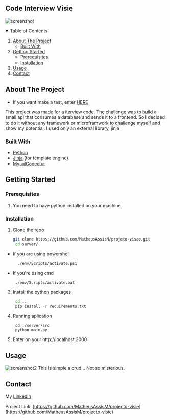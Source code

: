 ## Code Interview Visie
![screenshot](https://user-images.githubusercontent.com/65235458/109810643-8c475600-7c08-11eb-982b-4229b53370d5.png)

<!-- TABLE OF CONTENTS -->
<details open="open">
  <summary>Table of Contents</summary>
  <ol>
    <li>
      <a href="#about-the-project">About The Project</a>
      <ul>
        <li><a href="#built-with">Built With</a></li>
      </ul>
    </li>
    <li>
      <a href="#getting-started">Getting Started</a>
      <ul>
        <li><a href="#prerequisites">Prerequisites</a></li>
        <li><a href="#installation">Installation</a></li>
      </ul>
    </li>
    <li><a href="#usage">Usage</a></li>
    <li><a href="#contact">Contact</a></li>
  </ol>
</details>


<!-- ABOUT THE PROJECT -->
## About The Project


* If you want make a test, enter [HERE](https://serverassis.sytes.net:3000)

This project was made for a iterview code. 
The challenge was to build a small api that consumes a database and sends it to a frontend. So I decided to do it without any framework or microframwork to challenge myself and show my potential. 
I used only an external library, jinja

### Built With

* [Python](https://www.python.org/)
* [Jinja](https://jinja.palletsprojects.com/en/2.11.x/) (for template engine)
* [MysqlConector](https://dev.mysql.com/doc/connector-python/en/connector-python-installation-binary.html)


<!-- GETTING STARTED -->
## Getting Started

### Prerequisites

1. You need to have python installed on your machine

### Installation

1. Clone the repo
   ```sh
   git clone https://github.com/MatheusAssisM/projeto-visae.git
    cd server/
   ```
 * If you are using powershell
    ```sh
      ./env/Scripts/activate.ps1
    ```
* If you're using cmd
   ```sh
    ./env/Scripts/activate.bat 
   ```
3. Install the python packages
   ```sh
    cd ..
    pip install -r requirements.txt
   ```
4. Running aplication
   ```JS
    cd ./server/src
    python main.py
   ```
4. Enter on your http://localhost:3000


<!-- USAGE EXAMPLES -->
## Usage
![screenshot2](https://user-images.githubusercontent.com/65235458/109810832-cc0e3d80-7c08-11eb-9751-11d3b21663bf.png)
This is simple a crud... Not so misterious.


<!-- CONTACT -->
## Contact

My [LinkedIn](https://www.linkedin.com/in/matheus-assis-788a17188/)

Project Link: [https://github.com/MatheusAssisM/projecto-visie](https://github.com/MatheusAssisM/projecto-visie)
